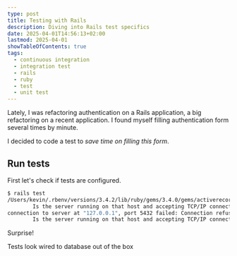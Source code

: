 ```yaml
---
type: post
title: Testing with Rails
description: Diving into Rails test specifics
date: 2025-04-01T14:56:13+02:00
lastmod: 2025-04-01
showTableOfContents: true
tags:
  - continuous integration
  - integration test
  - rails
  - ruby
  - test
  - unit test
---
```


Lately, I was refactoring authentication on a Rails application, a big
refactoring on a recent application. I found myself filling authentication form
several times by minute.

I decided to code a test to _save time on filling this form_.

## Run tests

First let's check if tests are configured.

```sh
$ rails test
/Users/kevin/.rbenv/versions/3.4.2/lib/ruby/gems/3.4.0/gems/activerecord-8.0.2/lib/active_record/connection_adapters/postgresql_adapter.rb:69:in 'ActiveRecord::ConnectionAdapters::PostgreSQLAdapter.new_client': connection to server at "::1", port 5432 failed: Connection refused (ActiveRecord::ConnectionNotEstablished)
        Is the server running on that host and accepting TCP/IP connections?
connection to server at "127.0.0.1", port 5432 failed: Connection refused
        Is the server running on that host and accepting TCP/IP connections?
```

Surprise!

Tests look wired to database out of the box
